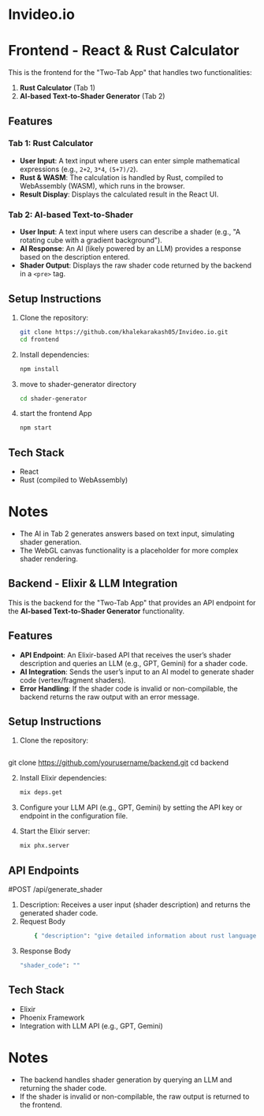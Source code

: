 # Invideo.io
# Frontend - React & Rust Calculator

This is the frontend for the "Two-Tab App" that handles two functionalities: 

1. **Rust Calculator** (Tab 1)
2. **AI-based Text-to-Shader Generator** (Tab 2)

## Features

### Tab 1: Rust Calculator
- **User Input**: A text input where users can enter simple mathematical expressions (e.g., `2+2`, `3*4`, `(5+7)/2`).
- **Rust & WASM**: The calculation is handled by Rust, compiled to WebAssembly (WASM), which runs in the browser.
- **Result Display**: Displays the calculated result in the React UI.

### Tab 2: AI-based Text-to-Shader
- **User Input**: A text input where users can describe a shader (e.g., "A rotating cube with a gradient background").
- **AI Response**: An AI (likely powered by an LLM) provides a response based on the description entered.
- **Shader Output**: Displays the raw shader code returned by the backend in a `<pre>` tag.

## Setup Instructions

1. Clone the repository:
   ```bash
   git clone https://github.com/khalekarakash05/Invideo.io.git
   cd frontend

2. Install dependencies:
   ```bash
   npm install
   
3. move to shader-generator directory
   ```bash
   cd shader-generator
   
4. start the frontend App
     ```bash
     npm start

## Tech Stack
- React
- Rust (compiled to WebAssembly)

# Notes

 - The AI in Tab 2 generates answers based on text input, simulating shader generation.
 - The WebGL canvas functionality is a placeholder for more complex shader rendering.


## Backend - Elixir & LLM Integration

This is the backend for the "Two-Tab App" that provides an API endpoint for the **AI-based Text-to-Shader Generator** functionality.

## Features

- **API Endpoint**: An Elixir-based API that receives the user’s shader description and queries an LLM (e.g., GPT, Gemini) for a shader code.
- **AI Integration**: Sends the user’s input to an AI model to generate shader code (vertex/fragment shaders).
- **Error Handling**: If the shader code is invalid or non-compilable, the backend returns the raw output with an error message.

## Setup Instructions

1. Clone the repository:

    ```bash
git clone https://github.com/yourusername/backend.git
cd backend

2. Install Elixir dependencies:

   ```bash
   mix deps.get

3. Configure your LLM API (e.g., GPT, Gemini) by setting the API key or endpoint in the configuration file.

4. Start the Elixir server:

   ```bash
   mix phx.server

## API Endpoints

#POST /api/generate_shader

1. Description: Receives a user input (shader description) and returns the generated shader code.
2. Request Body
     ```bash
         { "description": "give detailed information about rust language"}
3. Response Body
     ```bash
     "shader_code": ""

## Tech Stack
- Elixir
- Phoenix Framework
- Integration with LLM API (e.g., GPT, Gemini)


# Notes

- The backend handles shader generation by querying an LLM and returning the shader code.
- If the shader is invalid or non-compilable, the raw output is returned to the frontend.
